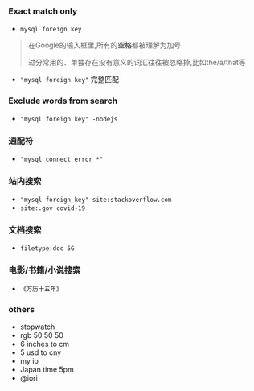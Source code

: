 ### Exact match only
- `mysql foreign key`
> 在Google的输入框里,所有的**空格**都被理解为加号
>
> 过分常用的、单独存在没有意义的词汇往往被忽略掉,比如the/a/that等

- `"mysql foreign key"` 完整匹配

### Exclude words from search
- `"mysql foreign key" -nodejs`

### 通配符
- `"mysql connect error *"`

### 站内搜索
- `"mysql foreign key" site:stackoverflow.com`
- `site:.gov covid-19`

### 文档搜索
- `filetype:doc 5G`

### 电影/书籍/小说搜索
- `《万历十五年》`

### others
- stopwatch
- rgb 50 50 50
- 6 inches to cm
- 5 usd to cny
- my ip
- Japan time 5pm
- @iori